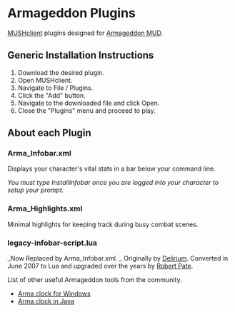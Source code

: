 # Armageddon Plugins

[MUSHclient](http://www.gammon.com.au/mushclient/) plugins designed for [Armageddon MUD](http://armageddon.org/).

## Generic Installation Instructions

1. Download the desired plugin.
2. Open MUSHclient.
3. Navigate to File / Plugins.
4. Click the "Add" button.
5. Navigate to the downloaded file and click Open.
6. Close the "Plugins" menu and proceed to play.

## About each Plugin

### Arma\_Infobar.xml

Displays your character's vital stats in a bar below your command line.

_You must type *InstallInfobar* once you are logged into your character to setup your prompt._

### Arma\_Highlights.xml

Minimal highlights for keeping track during busy combat scenes.

### legacy-infobar-script.lua

_Now Replaced by Arma\_Infobar.xml. _
Originally by [Delirium](http://gdb.armageddon.org/index.php?action=profile;u=281).
Converted in June 2007 to Lua and upgraded over the years by [Robert Pate](http://www.robertpate.net).


List of other useful Armageddon tools from the community.
* [Arma clock for Windows](http://sourceforge.net/projects/fltkarmclock/)
* [Arma clock in Java](http://sourceforge.net/projects/jzalcal/)
